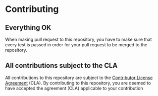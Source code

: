 # Contributing

## Everything OK

When making pull request to this repository, you have to make sure that every test is passed in order for your pull request to be merged to the repository.

## All contributions subject to the CLA

All contributions to this repository are subject to the [Contributor License Agreement](/docs/CLA.md) (CLA). By contributing to this repository, you are deemed to have accepted the agreement (CLA) applicable to your contribution


